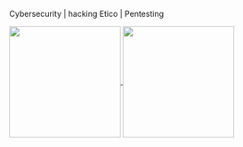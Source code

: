 Cybersecurity | hacking Etico | Pentesting

<a href="https://github.com/ealmont">
  <img height=200 align="center" src="https://github-readme-stats.vercel.app/api?username=ealmont&show_icons=true" />
</a>
<a href="https://github.com/ealmont">
  <img height=200 align="center" src="https://github-readme-stats.vercel.app/api/top-langs?username=ealmont&layout=compact&langs_count=8&hide=javascript,html,css,mdx&card_width=120" />
</a>

